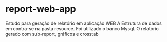# report-web-app
Estudo para geração de relatório em aplicação WEB
A Estrutura de dados em contra-se na pasta resource. Foi utilizado o banco Mysql.
O relatório gerado com sub-report, gráficos e crosstab
